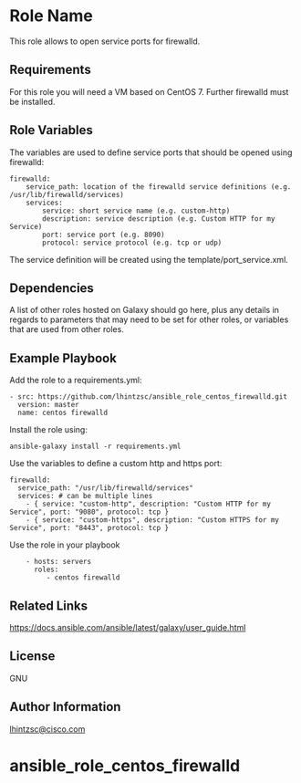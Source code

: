 Role Name
=========

This role allows to open service ports for firewalld.

Requirements
------------

For this role you will need a VM based on CentOS 7. Further firewalld must be installed.

Role Variables
--------------

The variables are used to define service ports that should be opened using firewalld:

```
firewalld:
    service_path: location of the firewalld service definitions (e.g. /usr/lib/firewalld/services)
    services:
        service: short service name (e.g. custom-http)
        description: service description (e.g. Custom HTTP for my Service)
        port: service port (e.g. 8090)
        protocol: service protocol (e.g. tcp or udp)
```

The service definition will be created using the template/port_service.xml.

Dependencies
------------

A list of other roles hosted on Galaxy should go here, plus any details in regards to parameters that may need to be set for other roles, or variables that are used from other roles.

Example Playbook
----------------

Add the role to a requirements.yml:

```
- src: https://github.com/lhintzsc/ansible_role_centos_firewalld.git
  version: master
  name: centos firewalld
```

Install the role using:

```
ansible-galaxy install -r requirements.yml
```

Use the variables to define a custom http and https port:
```
firewalld:
  service_path: "/usr/lib/firewalld/services"
  services: # can be multiple lines
    - { service: "custom-http", description: "Custom HTTP for my Service", port: "9080", protocol: tcp }
    - { service: "custom-https", description: "Custom HTTPS for my Service", port: "8443", protocol: tcp }
```

Use the role in your playbook

```
    - hosts: servers
      roles:
         - centos firewalld
```

Related Links
-------

https://docs.ansible.com/ansible/latest/galaxy/user_guide.html

License
-------

GNU

Author Information
------------------
lhintzsc@cisco.com
# ansible_role_centos_firewalld
